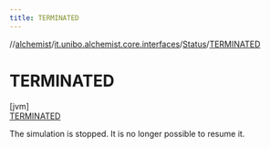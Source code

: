 ```yaml
---
title: TERMINATED
---
```

//[alchemist](../../../../index.html)/[it.unibo.alchemist.core.interfaces](../../index.html)/[Status](../index.html)/[TERMINATED](index.html)



# TERMINATED



[jvm]\
[TERMINATED](index.html)



The simulation is stopped. It is no longer possible to resume it.



